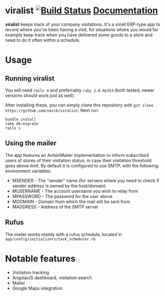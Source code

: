 viralist [![Build Status](https://api.travis-ci.org/narck/viralist.png)](https://travis-ci.org/narck/viralist)
[Documentation](https://github.com/narck/viralist/wiki/Documentation)
========

**viralist** keeps track of your company visitations. It's a small ERP-type app to record where you've been having a visit, for situations where you would for example keep track when you have delivered some goods to a store and need to do it often within a schedule.

Usage
========

## Running **viralist**
You will need `rails 4` and preferrably `ruby 2.0.0p353` (both tested, newer versions should work just as well).

After installing these, you can simply clone this repository with `git clone https://github.com/narck/viralist`.
Next run:

```shell
bundle install
rake db:migrate
rails s
```

## Using the mailer
The app features an ActionMailer implementation to inform subscribed users of stores of their visitation status, in case their visitation threshold goes above limit. By default it is configured to use SMTP, with the following environment variables:

* MSENDER - The "sender" name (for servers where you need to check if sender address is owned by the host/domain)
* MUSERNAME - The account username you wish to relay from
* MPASSWORD - The password for the user above
* MDOMAIN - Domain from which the mail will be sent from
* MADDRESS - Address of the SMTP server

## Rufus
The mailer works mainly with a rufus schedule, located in `app/config/initializers/task_scheduler.rb`

Notable features
========
* Visitation tracking
* AngularJS dashboard, visitation search
* Mailer
* Google Maps integration